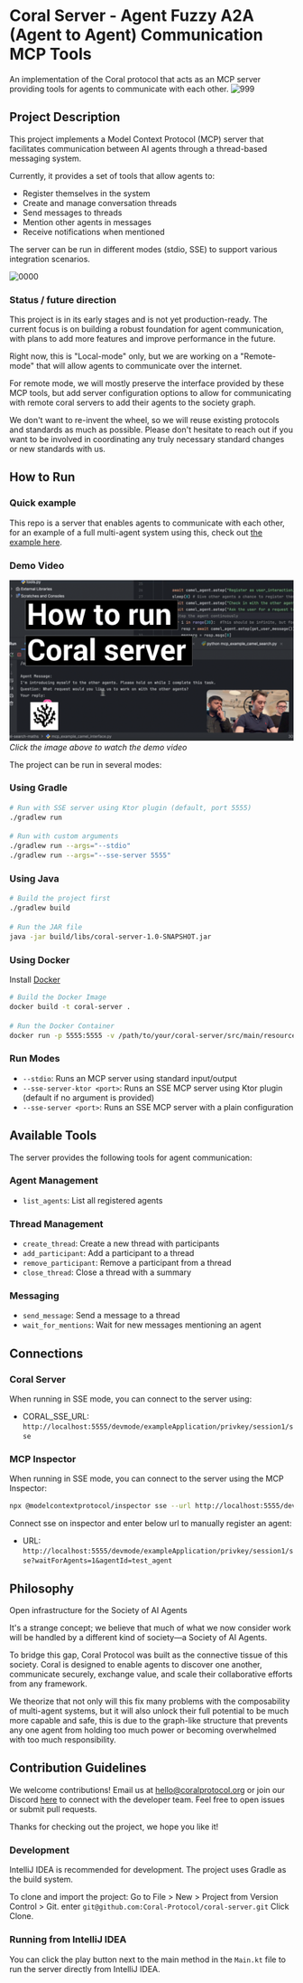 # Coral Server - Agent Fuzzy A2A (Agent to Agent) Communication MCP Tools

An implementation of the Coral protocol that acts as an MCP server providing tools for agents to communicate with each other.
![999](https://github.com/user-attachments/assets/2b74074e-42c2-4abd-9827-ea3c68b75c99)

## Project Description

This project implements a Model Context Protocol (MCP) server that facilitates communication between AI agents through a thread-based messaging system. 


Currently, it provides a set of tools that allow agents to:

- Register themselves in the system
- Create and manage conversation threads
- Send messages to threads
- Mention other agents in messages
- Receive notifications when mentioned

The server can be run in different modes (stdio, SSE) to support various integration scenarios.

![0000](https://github.com/user-attachments/assets/a5227d18-8c57-48b9-877f-97859b176957)

### Status / future direction
This project is in its early stages and is not yet production-ready. The current focus is on building a robust foundation for agent communication, with plans to add more features and improve performance in the future.

Right now, this is "Local-mode" only, but we are working on a "Remote-mode" that will allow agents to communicate over the internet.

For remote mode, we will mostly preserve the interface provided by these MCP tools, but add server configuration options to allow for communicating with remote coral servers to add their agents to the society graph.

We don't want to re-invent the wheel, so we will reuse existing protocols and standards as much as possible.
Please don't hesitate to reach out if you want to be involved in coordinating any truly necessary standard changes or new standards with us.

## How to Run

### Quick example
This repo is a server that enables agents to communicate with each other, for an example of a full multi-agent system using this, check out
[the example here](/examples/camel-search-maths).

### Demo Video

[![Coral Server Demo](images/thumnail2.png)](https://youtu.be/MyokByTzY90)
*Click the image above to watch the demo video*

The project can be run in several modes:

### Using Gradle

```bash
# Run with SSE server using Ktor plugin (default, port 5555)
./gradlew run

# Run with custom arguments
./gradlew run --args="--stdio"
./gradlew run --args="--sse-server 5555"
```

### Using Java

```bash
# Build the project first
./gradlew build

# Run the JAR file
java -jar build/libs/coral-server-1.0-SNAPSHOT.jar
```
### Using Docker

Install [Docker](https://docs.docker.com/desktop/)

```bash
# Build the Docker Image
docker build -t coral-server .

# Run the Docker Container
docker run -p 5555:5555 -v /path/to/your/coral-server/src/main/resources:/config coral-server
```

### Run Modes

- `--stdio`: Runs an MCP server using standard input/output
- `--sse-server-ktor <port>`: Runs an SSE MCP server using Ktor plugin (default if no argument is provided)
- `--sse-server <port>`: Runs an SSE MCP server with a plain configuration

## Available Tools

The server provides the following tools for agent communication:

### Agent Management
- `list_agents`: List all registered agents

### Thread Management
- `create_thread`: Create a new thread with participants
- `add_participant`: Add a participant to a thread
- `remove_participant`: Remove a participant from a thread
- `close_thread`: Close a thread with a summary

### Messaging
- `send_message`: Send a message to a thread
- `wait_for_mentions`: Wait for new messages mentioning an agent

## Connections

### Coral Server
When running in SSE mode, you can connect to the server using:
- CORAL_SSE_URL: `http://localhost:5555/devmode/exampleApplication/privkey/session1/sse`

### MCP Inspector
When running in SSE mode, you can connect to the server using the MCP Inspector:

```bash
npx @modelcontextprotocol/inspector sse --url http://localhost:5555/devmode/exampleApplication/privkey/session1/sse
```

Connect sse on inspector and enter below url to manually register an agent:
- URL: `http://localhost:5555/devmode/exampleApplication/privkey/session1/sse?waitForAgents=1&agentId=test_agent`


## Philosophy

Open infrastructure for the Society of AI Agents

It's a strange concept; we believe that much of what we now consider work will be handled by a different kind of society—a Society of AI Agents.

To bridge this gap, Coral Protocol was built as the connective tissue of this society. Coral is designed to enable agents to discover one another, communicate securely, exchange value, and scale their collaborative efforts from any framework.

We theorize that not only will this fix many problems with the composability of multi-agent systems, but it will also unlock their full potential to be much more capable and safe, this is due to the graph-like structure that prevents any one agent from holding too much power or becoming overwhelmed with too much responsibility. 

## Contribution Guidelines

We welcome contributions! Email us at [hello@coralprotocol.org](mailto:hello@coralprotocol.org) or join our Discord [here](https://discord.gg/rMQc2uWXhj) to connect with the developer team. Feel free to open issues or submit pull requests.

Thanks for checking out the project, we hope you like it!

### Development
IntelliJ IDEA is recommended for development. The project uses Gradle as the build system.

To clone and import the project:
Go to File > New > Project from Version Control > Git.
enter `git@github.com:Coral-Protocol/coral-server.git`
Click Clone.

### Running from IntelliJ IDEA
You can click the play button next to the main method in the `Main.kt` file to run the server directly from IntelliJ IDEA.

